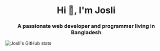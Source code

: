 <h1 align="center">Hi 👋, I'm Josli</h1>
<h3 align="center">A passionate web developer and programmer living in Bangladesh</h3>

![Josli's GitHub stats](https://github-readme-stats.vercel.app/api?username=dejosli&show_icons=true&theme=radical&count_private=true)